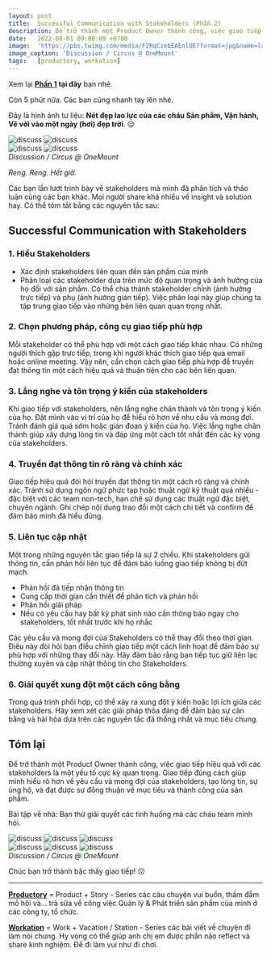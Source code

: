 ```yaml
---
layout: post
title:  Successful Communication with Stakeholders (Phần 2)
description: Để trở thành một Product Owner thành công, việc giao tiếp hiệu quả với các stakeholders là một yếu tố cực kỳ quan trọng. Giao tiếp đúng cách giúp bạn hiểu rõ hơn về yêu cầu và mong đợi của stakeholders, tạo lòng tin, sự ủng hộ, và đạt được sự đồng thuận về mục tiêu và thành công của sản phẩm.
date:   2022-08-01 09:00:00 +0700
image:  'https://pbs.twimg.com/media/F2RqCzebEAEnlUE?format=jpg&name=large'
image_caption: 'Discussion / Circus @ OneMount'
tags:   [productory, workation]
---
```


Xem lại **[Phần 1](/blog/successful-communication-with-stakeholders-part-1) tại đây** bạn nhé.

Còn 5 phút nữa. Các bạn cũng nhanh tay lên nhé.

Đây là hình ảnh tư liệu: **Nét đẹp lao lực của các cháu Sản phẩm, Vận hành, Vẽ vời vào một ngày (hơi) đẹp trời**. 😌

<div class="gallery-box">
  <div class="gallery">
    <img src="https://pbs.twimg.com/media/F2RqGCBbYAAQpwE?format=jpg&name=medium" loading="lazy" alt="discuss">
    <img src="https://pbs.twimg.com/media/F2RqO2saoAATnvt?format=jpg&name=medium" loading="lazy" alt="discuss">
  </div>
</div>
<div class="gallery-box">
  <div class="gallery">
    <img src="https://pbs.twimg.com/media/F2RqLYZbIAA2WKz?format=jpg&name=medium" loading="lazy" alt="discuss">
    <img src="https://pbs.twimg.com/media/F2RqQuaaAAACOOZ?format=jpg&name=medium" loading="lazy" alt="discuss">
  </div>
<em>Discussion / Circus @ OneMount</em>
</div>

*Reng. Reng. Hết giờ.*

Các bạn lần lượt trình bày về stakeholders mà mình đã phân tích và thảo luận cùng các bạn khác. Mọi người share khá nhiều về insight và solution hay. Có thể tóm tắt bằng các nguyên tắc sau:

## Successful Communication with Stakeholders

### 1. Hiểu Stakeholders

- Xác định stakeholders liên quan đến sản phẩm của mình
- Phân loại các stakeholder dựa trên mức độ quan trọng và ảnh hưởng của họ đối với sản phẩm. Có thể chia thành stakeholder chính (ảnh hưởng trực tiếp) và phụ (ảnh hưởng gián tiếp). Việc phân loại này giúp chúng ta tập trung giao tiếp vào những bên liên quan quan trọng nhất.

### 2. Chọn phương pháp, công cụ giao tiếp phù hợp

Mỗi stakeholder có thể phù hợp với một cách giao tiếp khác nhau. Có những người thích gặp trực tiếp, trong khi người khác thích giao tiếp qua email hoặc online meeting. Vậy nên, cần chọn cách giao tiếp phù hợp để truyền đạt thông tin một cách hiệu quả và thuận tiện cho các bên liên quan.

### 3. Lắng nghe và tôn trọng ý kiến của stakeholders

Khi giao tiếp với stakeholders, nên lắng nghe chân thành và tôn trọng ý kiến của họ. Đặt mình vào vị trí của họ để hiểu rõ hơn về nhu cầu và mong đợi. Tránh đánh giá quá sớm hoặc gián đoạn ý kiến của họ. Việc lắng nghe chân thành giúp xây dựng lòng tin và đáp ứng một cách tốt nhất đến các kỳ vọng của stakeholders.

### 4. Truyền đạt thông tin rõ ràng và chính xác

Giao tiếp hiệu quả đòi hỏi truyền đạt thông tin một cách rõ ràng và chính xác. Tránh sử dụng ngôn ngữ phức tạp hoặc thuật ngữ kỹ thuật quá nhiều - đặc biệt với các team non-tech, hạn chế sử dụng các thuật ngữ đặc biệt, chuyên ngành. Ghi chép nội dung trao đổi một cách chi tiết và confirm để đảm bảo mình đã hiểu đúng.

### 5. Liên tục cập nhật

Một trong những nguyên tắc giao tiếp là sự 2 chiều. Khi stakeholders gửi thông tin, cần phản hồi liên tục để đảm bảo luồng giao tiếp không bị đứt mạch.

- Phản hồi đã tiếp nhận thông tin
- Cung cấp thời gian cần thiết để phân tích và phản hồi
- Phản hồi giải pháp
- Nếu có yêu cầu hay bất kỳ phát sinh nào cần thông báo ngay cho stakeholders, tốt nhất trước khi họ nhắc

Các yêu cầu và mong đợi của Stakeholders có thể thay đổi theo thời gian. Điều này đòi hỏi bạn điều chỉnh giao tiếp một cách linh hoạt để đảm bảo sự phù hợp với những thay đổi này. Hãy đảm bảo rằng bạn tiếp tục giữ liên lạc thường xuyên và cập nhật thông tin cho Stakeholders.

### 6. Giải quyết xung đột một cách công bằng

Trong quá trình phối hợp, có thể xảy ra xung đột ý kiến hoặc lợi ích giữa các stakeholders. Hãy xem xét các giải pháp thỏa đáng để đảm bảo sự cân bằng và hài hòa dựa trên các nguyên tắc đã thống nhất và mục tiêu chung. 



## Tóm lại

Để trở thành một Product Owner thành công, việc giao tiếp hiệu quả với các stakeholders là một yếu tố cực kỳ quan trọng. Giao tiếp đúng cách giúp mình hiểu rõ hơn về yêu cầu và mong đợi của stakeholders, tạo lòng tin, sự ủng hộ, và đạt được sự đồng thuận về mục tiêu và thành công của sản phẩm.

Bài tập về nhà: Bạn thử giải quyết các tình huống mà các cháu team mình hỏi. 

<div class="gallery-box">
  <div class="gallery">
    <img src="https://pbs.twimg.com/media/F2Rd5s2aQAE6h0l?format=jpg&name=medium" loading="lazy" alt="discuss">
    <img src="https://pbs.twimg.com/media/F2Rdyu-bwAAjrGE?format=jpg&name=medium" loading="lazy" alt="discuss">
    <img src="https://pbs.twimg.com/media/F2RdwoeboAAvDHS?format=jpg&name=medium" loading="lazy" alt="discuss">
  </div>
</div>
<div class="gallery-box">
  <div class="gallery">
    <img src="https://pbs.twimg.com/media/F2Rd7OsaQAE-mSZ?format=jpg&name=medium" loading="lazy" alt="discuss">
    <img src="https://pbs.twimg.com/media/F2Rd9FtbcAAYWkk?format=jpg&name=medium" loading="lazy" alt="discuss">
    <img src="https://pbs.twimg.com/media/F2Rd3CBbkAASOAp?format=jpg&name=medium" loading="lazy" alt="discuss">
  </div>
<em>Discussion / Circus @ OneMount</em>
</div>

Chúc bạn trở thành bậc thầy giao tiếp! 😗

___

**[Productory](/tags/?tag=productory)** = Product + Story - Series các câu chuyện vui buồn, thấm đẫm mồ hôi và... trà sữa về công việc Quản lý & Phát triển sản phẩm của mình ở các công ty, tổ chức.


**[Workation](/tags/?tag=workation)** = Work + Vacation / Station - Series các bài viết về chuyện đi làm nói chung. Hy vọng có thể giúp anh chị em được phần nào reflect và share kinh nghiệm. Để đi làm vui như đi chơi.